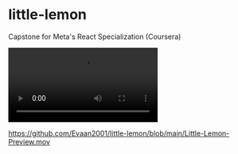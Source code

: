 # little-lemon
Capstone for Meta's React Specialization (Coursera)

![Demo](./Little-Lemon-Preview.mov)

https://github.com/Evaan2001/little-lemon/blob/main/Little-Lemon-Preview.mov
